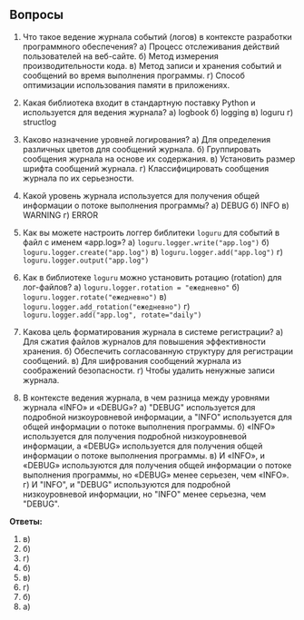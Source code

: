 ## Вопросы

1. Что такое ведение журнала событий (логов) в контексте разработки программного обеспечения?
    а) Процесс отслеживания действий пользователей на веб-сайте.
    б) Метод измерения производительности кода.
    в) Метод записи и хранения событий и сообщений во время выполнения программы.
    г) Способ оптимизации использования памяти в приложениях.

2. Какая библиотека входит в стандартную поставку Python и используется для ведения журнала?
    а) logbook
    б) logging
    в) loguru
    г) structlog

3. Каково назначение уровней логирования?
    а) Для определения различных цветов для сообщений журнала.
    б) Группировать сообщения журнала на основе их содержания.
    в) Установить размер шрифта сообщений журнала.
    г) Классифицировать сообщения журнала по их серьезности.

4. Какой уровень журнала используется для получения общей информации о потоке выполнения программы?
    а) DEBUG
    б) INFO
    в) WARNING
    г) ERROR

5. Как вы можете настроить логгер библитеки `loguru` для событий в файл с именем «app.log»?
    а) `loguru.logger.write("app.log")`
    б) `loguru.logger.create("app.log")`
    в) `loguru.logger.add("app.log")`
    г) `loguru.logger.output("app.log")`

6. Как в библиотеке `loguru` можно установить ротацию (rotation) для лог-файлов?
    а) `loguru.logger.rotation = "ежедневно"`
    б) `loguru.logger.rotate("ежедневно")`
    в) `loguru.logger.add_rotation("ежедневно")`
    г) `loguru.logger.add("app.log", rotate="daily")`

7. Какова цель форматирования журнала в системе регистрации?
    а) Для сжатия файлов журналов для повышения эффективности хранения.
    б) Обеспечить согласованную структуру для регистрации сообщений.
    в) Для шифрования сообщений журнала из соображений безопасности.
    г) Чтобы удалить ненужные записи журнала.

8. В контексте ведения журнала, в чем разница между уровнями журнала «INFO» и «DEBUG»?
    а) "DEBUG" используется для подробной низкоуровневой информации, а "INFO" используется для общей информации о потоке выполнения программы.
    б) «INFO» используется для получения подробной низкоуровневой информации, а «DEBUG» используется для получения общей информации о потоке выполнения программы.
    в) И «INFO», и «DEBUG» используются для получения общей информации о потоке выполнения программы, но «DEBUG» менее серьезен, чем «INFO».
    г) И "INFO", и "DEBUG" используются для подробной низкоуровневой информации, но "INFO" менее серьезна, чем "DEBUG".
    

**Ответы:**
1. в)
2. б)
3. г)
4. б)
5. в)
6. г)
7. б)
8. а)